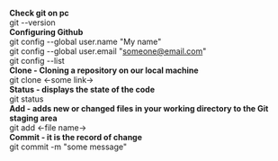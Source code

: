 **Check git on pc**<br>
git --version<br>
**Configuring Github**<br>
git config --global user.name "My name"<br>
git config --global user.email "someone@email.com"<br>
git config --list<br>
**Clone - Cloning a repository on our local machine**<br>
git clone <-some link-><br>
**Status - displays the state of the code**<br>
git status<br>
**Add - adds new or changed files in your working directory to the Git staging area**<br>
git add <-file name-><br>
**Commit - it is the record of change**<br>
git commit -m "some message"<br>

